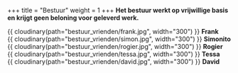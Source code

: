 +++
title = "Bestuur"
weight = 1
+++
**Het bestuur werkt op vrijwillige basis en krijgt geen beloning voor geleverd werk.**
<div class="row">
    <div class="col-6">
    {{ cloudinary(path="bestuur_vrienden/frank.jpg", width="300") }}
    <b>Frank</b>
    </div>
    <div class="col-6">
    {{ cloudinary(path="bestuur_vrienden/simon.jpg", width="300") }}
    <b>Simonito</b>
    </div>
    <div class="col-6">
    {{ cloudinary(path="bestuur_vrienden/rogier.jpg", width="300") }}
    <b>Rogier</b>
    </div>
    <div class="col-6">
    {{ cloudinary(path="bestuur_vrienden/tessa.jpg", width="300") }}
    <b>Tessa</b>
    </div>
    <div class="col-6">
    {{ cloudinary(path="bestuur_vrienden/david.jpg", width="300") }}
    <b>David</b>
    </div>
</div>